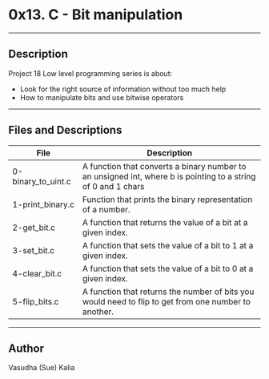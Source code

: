 # 0x13. C - Bit manipulation
---
## Description

Project 18 Low level programming series is about:
* Look for the right source of information without too much help
* How to manipulate bits and use bitwise operators
---
## Files and Descriptions

File|Description
--------|----------
0-binary_to_uint.c|A function that converts a binary number to an unsigned int, where b is pointing to a string of 0 and 1 chars
1-print_binary.c|Function that prints the binary representation of a number.
2-get_bit.c|A function that returns the value of a bit at a given index.
3-set_bit.c|A function that sets the value of a bit to 1 at a given index.
4-clear_bit.c|A function that sets the value of a bit to 0 at a given index.
5-flip_bits.c|A function that returns the number of bits you would need to flip to get from one number to another.

---
## Author
Vasudha (Sue) Kalia 